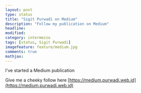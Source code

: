```yaml
---
layout: post
type: status
title: "Sigit Purwadi on Medium"
description: "Follow my publication on Medium"
headline: 
modified: 
category: intermezzo
tags: [status, Sigit Purwadi]
imagefeature: feature/medium.jpg
comments: true
mathjax: 
---
```


I've started a Medium publication

Give me a cheeky follow here [https://medium.purwadi.web.id](https://medium.purwadi.web.id)
